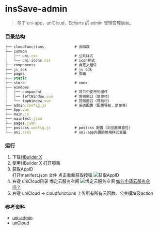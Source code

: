 # insSave-admin

> 基于 uni-app，uniCloud，Echarts 的 admin 管理管理后台。 

### 目录结构 
```javascript
├── cloudfunctions              # 云函数
├── common
│   │── uni.css                 # 公共样式
│   └── uni-icons.css           # icon样式
├── components                  # 自定义组件
├── js_sdk                      # js sdk
├── pages                       # 页面
├── static
├── store                       # vuex
├── windows
│   │── component               # 项目中使用的组件
│   │── leftWindow.vue          # 左侧窗口（菜单栏）
│   └── topWindow.vue           # 顶部窗口（导航栏）
├── admin.config.js             # 系统配置（配置导航，菜单等）
├── App.vue
├── main.js
├── mainfest.json
├── pages.json
├── postcss.config.js           # postcss 配置（浏览器兼容性）
└── uni.scss					# uni-app内置的常用样式变量
```

 
### 运行
1. 下载[HBuilder X](https://www.dcloud.io/hbuilderx.html)
2. 使用HBuilder X 打开项目
3. 获取AppID  
打开manifest.json 文件 点击重新获取按钮
![获取AppID](https://i.bmp.ovh/imgs/2022/03/0aeb35cd94a1fd9f.png)
4. 右键 uniCloud目录 绑定云服务空间
![绑定云服务空间](https://s3.bmp.ovh/imgs/2022/03/a7cedeccf2145398.png)
[如何申请云服务空间？](https://unicloud.dcloud.net.cn/home)
5. 右键 uniCloud -> cloudfunctions 上传所有所有云函数、公共模块及action

### 参考资料
+ [uni-admin](https://uniapp.dcloud.io/uniCloud/admin.html)  
+ [unCloud](https://uniapp.dcloud.io/uniCloud/)

